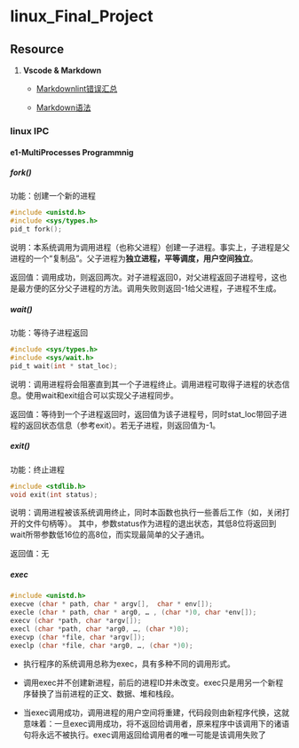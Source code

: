# linux_Final_Project

## Resource

1. **Vscode & Markdown**

    - [Markdownlint错误汇总](https://juejin.cn/post/6844903938165047309)

    - [Markdown语法](https://zhuanlan.zhihu.com/p/56943330)

### linux IPC

#### e1-MultiProcesses Programmnig

##### fork()

功能：创建一个新的进程

```c
#include <unistd.h>
#include <sys/types.h>
pid_t fork();
```

说明：本系统调用为调用进程（也称父进程）创建一子进程。事实上，子进程是父进程的一个“复制品”。父子进程为**独立进程，平等调度，用户空间独立**。

返回值：调用成功，则返回两次。对子进程返回0，对父进程返回子进程号，这也是最方便的区分父子进程的方法。调用失败则返回-1给父进程，子进程不生成。

##### wait()

功能：等待子进程返回

```c
#include <sys/types.h>
#include <sys/wait.h>
pid_t wait(int * stat_loc);
```

说明：调用进程将会阻塞直到其一个子进程终止。调用进程可取得子进程的状态信息。使用wait和exit组合可以实现父子进程同步。

返回值：等待到一个子进程返回时，返回值为该子进程号，同时stat_loc带回子进程的返回状态信息（参考exit）。若无子进程，则返回值为-1。

##### exit()

功能：终止进程

```c
#include <stdlib.h>
void exit(int status);
```

说明：调用进程被该系统调用终止，同时本函数也执行一些善后工作（如，关闭打开的文件句柄等）。 其中，参数status作为进程的退出状态，其低8位将返回到wait所带参数低16位的高8位，而实现最简单的父子通讯。

返回值：无

##### exec

```c
#include <unistd.h>
execve (char * path, char * argv[],  char * env[]);
execle (char * path, char * arg0, … , (char *)0, char *env[]);
execv (char *path, char *argv[]);
execl (char *path, char *arg0, …, (char *)0);
execvp (char *file, char *argv[]);
execlp (char *file, char *arg0, …, (char *)0);
```

- 执行程序的系统调用总称为exec，具有多种不同的调用形式。

- 调用exec并不创建新进程，前后的进程ID并未改变。exec只是用另一个新程序替换了当前进程的正文、数据、堆和栈段。

- 当exec调用成功，调用进程的用户空间将重建，代码段则由新程序代换，这就意味着：一旦exec调用成功，将不返回给调用者，原来程序中该调用下的诸语句将永远不被执行。exec调用返回给调用者的唯一可能是该调用失败了
